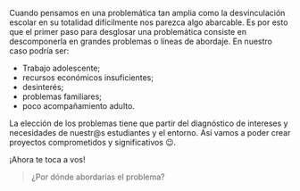Cuando pensamos en una problemática tan amplia como la desvinculación escolar en su totalidad difícilmente nos parezca algo abarcable. Es por esto que el primer paso para desglosar una problemática consiste en descomponerla en grandes problemas o líneas de abordaje.  En nuestro caso podría ser:

* Trabajo adolescente;
* recursos económicos insuficientes;
* desinterés;
* problemas familiares;
* poco acompañamiento adulto.

La elección de los problemas tiene que partir del diagnóstico de intereses y necesidades de nuestr@s estudiantes y el entorno. Así vamos a poder crear proyectos comprometidos y significativos :wink:.

¡Ahora te toca a vos! 

> ¿Por dónde abordarías el problema?